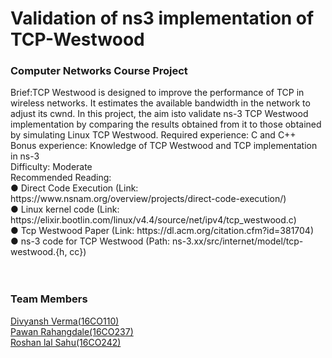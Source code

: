 # Validation of ns3 implementation of TCP-Westwood
<h3>Computer Networks Course Project</h3>
Brief:TCP Westwood is designed to improve the performance of TCP in wireless networks. It estimates the available bandwidth in the network to adjust its cwnd. In this project, the aim isto validate ns-3 TCP Westwood implementation by comparing the results obtained from it to those obtained by simulating Linux TCP Westwood.
Required experience: C and C++ <br>
Bonus experience: Knowledge of TCP Westwood and TCP implementation in ns-3 <br>
Difficulty: Moderate<br>
Recommended Reading: <br> ● Direct Code Execution (Link: https://www.nsnam.org/overview/projects/direct-code-execution/) <br>
● Linux kernel code (Link: https://elixir.bootlin.com/linux/v4.4/source/net/ipv4/tcp_westwood.c) <br>
● Tcp Westwood Paper (Link: ​https://dl.acm.org/citation.cfm?id=381704) <br>
● ns-3 code for TCP Westwood (Path: ns-3.xx/src/internet/model/tcp-westwood.{h, cc})
<br>
<br>
<br>
<h3>Team Members</h3>
<a href="#">Divyansh Verma(16CO110)</a><br>
<a href="#">Pawan Rahangdale(16CO237)</a><br>
<a href="#">Roshan lal Sahu(16CO242)</a><br>
